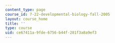 ```yaml
---
content_type: page
course_id: 7-22-developmental-biology-fall-2005
layout: course_home
title: ''
type: course
uid: ce67411a-9fde-6756-b44f-281f3a8a9ef3
---
```


